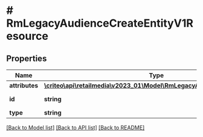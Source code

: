 # # RmLegacyAudienceCreateEntityV1Resource

## Properties

Name | Type | Description | Notes
------------ | ------------- | ------------- | -------------
**attributes** | [**\criteo\api\retailmedia\v2023_01\Model\RmLegacyAudienceCreateEntityV1**](RmLegacyAudienceCreateEntityV1.md) |  | [optional]
**id** | **string** | Id of the entity | [optional]
**type** | **string** |  | [optional]

[[Back to Model list]](../../README.md#models) [[Back to API list]](../../README.md#endpoints) [[Back to README]](../../README.md)
